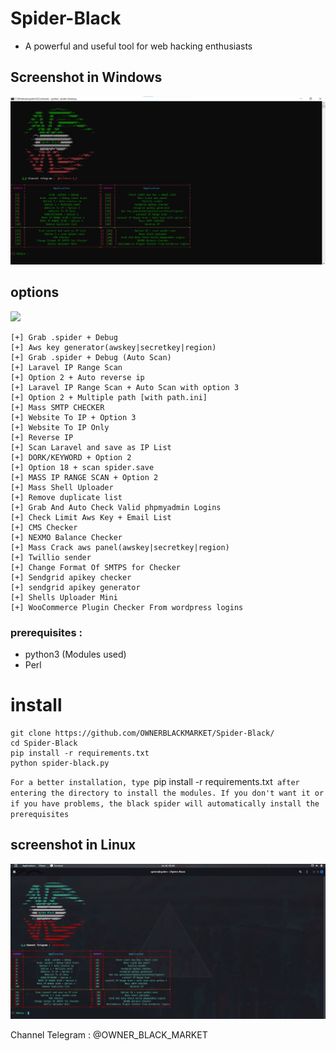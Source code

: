 # Spider-Black
- A powerful and useful tool for web hacking enthusiasts

## Screenshot in Windows
<img src="menu.png"/>

## options

<img src='https://gifdb.com/images/high/coding-animated-laptop-flow-stream-ja04010rm5o68zfk.gif'/>

```
[+] Grab .spider + Debug 
[+] Aws key generator(awskey|secretkey|region)
[+] Grab .spider + Debug (Auto Scan)  
[+] Laravel IP Range Scan  
[+] Option 2 + Auto reverse ip 
[+] Laravel IP Range Scan + Auto Scan with option 3 
[+] Option 2 + Multiple path [with path.ini] 
[+] Mass SMTP CHECKER
[+] Website To IP + Option 3
[+] Website To IP Only          
[+] Reverse IP
[+] Scan Laravel and save as IP List 
[+] DORK/KEYWORD + Option 2  
[+] Option 18 + scan spider.save 
[+] MASS IP RANGE SCAN + Option 2 
[+] Mass Shell Uploader 
[+] Remove duplicate list   
[+] Grab And Auto Check Valid phpmyadmin Logins  
[+] Check Limit Aws Key + Email List 
[+] CMS Checker 
[+] NEXMO Balance Checker 
[+] Mass Crack aws panel(awskey|secretkey|region)    
[+] Twillio sender
[+] Change Format Of SMTPS for Checker
[+] Sendgrid apikey checker
[+] sendgrid apikey generator
[+] Shells Uploader Mini 
[+] WooCommerce Plugin Checker From wordpress logins
```
### prerequisites :

- python3 (Modules used)
- Perl

# install

```
git clone https://github.com/OWNERBLACKMARKET/Spider-Black/
cd Spider-Black
pip install -r requirements.txt
python spider-black.py
```

`For a better installation, type `pip install -r requirements.txt` after entering the directory to install the modules.
If you don't want it or if you have problems, the black spider will automatically install the prerequisites`

## screenshot in Linux
<img src='menu-linux.png'/>

Channel Telegram : @OWNER_BLACK_MARKET
